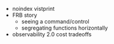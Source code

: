 * noindex vistprint
* FRB story
  * seeing a command/control
  * segregating functions horizontally
* observability 2.0 cost tradeoffs